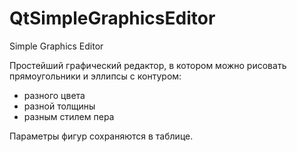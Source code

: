 # QtSimpleGraphicsEditor
Simple Graphics Editor

Простейший графический редактор, 
в котором можно рисовать прямоугольники и эллипсы с контуром:

- разного цвета
- разной толщины
- разным стилем пера

Параметры фигур сохраняются в таблице.

